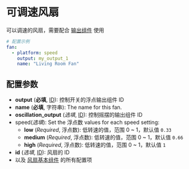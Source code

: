 # 可调速风扇

可以调速的风扇，需要配合 [输出组件](esphome/components/output/) 使用


```yaml
# 配置示例
fan:
  - platform: speed
    output: my_output_1
    name: "Living Room Fan"
```

## 配置参数

- **output** (**必填**, [ID](esphome/guides/configuration-types#id)): 控制开关的浮点输出组件 ID
- **name** (**必填**, 字符串): The name for this fan.
- **oscillation_output** (*选填*, [ID](esphome/guides/configuration-types#id)): 控制摇摆的输出组件 ID
- speed(*选填*): Set the 浮点数 values for each speed setting:
  - **low** (*Required*, 浮点数): 低转速的值，范围 0 ~ 1，默认值 `0.33`
  - **medium** (*Required*, 浮点数): 低转速的值，范围 0 ~ 1，默认值 `0.66`
  - **high** (*Required*, 浮点数): 低转速的值，范围 0 ~ 1，默认值 `1`
- **id** (*选填*, [ID](esphome/guides/configuration-types#id)): 风扇的 ID
- 以及 [风扇基本组件](esphome/components/fan/) 的所有配置项